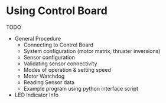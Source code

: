 # Using Control Board

TODO

- General Procedure
    - Connecting to Control Board
    - System configuration (motor matrix, thruster inversions)
    - Sensor configuration
    - Validating sensor connectivity
    - Modes of operation & setting speed
    - Motor Watchdog
    - Reading Sensor data
    - Example program using python interface script
- LED Indicator Info
